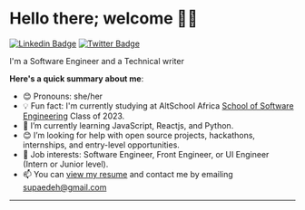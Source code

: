 # Hello there; welcome 👋🏾

 [![Linkedin Badge](https://img.shields.io/badge/-edehsharon-blue?style=for-the-badge&logo=Linkedin&logoColor=white&link=https://www.linkedin.com/in/edeh-sharon-935a72251)](https://www.linkedin.com/in/edeh-sharon-935a72251) [![Twitter Badge](https://img.shields.io/badge/-@SharonEdeh-1ca0f1?style=for-the-badge&logo=twitter&logoColor=white&link=https://twitter.com/sharonEdeh)](https://twitter.com/sharonEdeh)

I'm a Software Engineer and a Technical writer

**Here's a quick summary about me**:

- 😊 Pronouns: she/her
- 💡 Fun fact: I'm currently studying at AltSchool Africa [School of Software Engineering](https://altschoolafrica.com/schools/engineering) Class of 2023.
- 🌱 I’m currently learning JavaScript, Reactjs, and Python.
- 😊 I’m looking for help with open source projects, hackathons, internships, and entry-level opportunities.
- 💼 Job interests: Software Engineer, Front Engineer, or UI Engineer (Intern or Junior level).
- 📫 You can [view my resume](#) and contact me by emailing supaedeh@gmail.com

---

